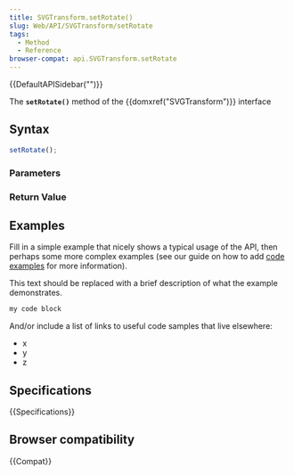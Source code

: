 ```yaml
---
title: SVGTransform.setRotate()
slug: Web/API/SVGTransform/setRotate
tags:
  - Method
  - Reference
browser-compat: api.SVGTransform.setRotate
---
```

{{DefaultAPISidebar("")}}

The **`setRotate()`** method of the {{domxref("SVGTransform")}} interface 

## Syntax

```js
setRotate();
```

### Parameters



### Return Value



## Examples

Fill in a simple example that nicely shows a typical usage of the API, then perhaps some more complex examples (see our guide on how to add [code examples](/en-US/docs/MDN/Contribute/Structures/Code_examples) for more information).

This text should be replaced with a brief description of what the example demonstrates.

```js
my code block
```

And/or include a list of links to useful code samples that live elsewhere:

*   x
*   y
*   z

## Specifications

{{Specifications}}

## Browser compatibility

{{Compat}}

